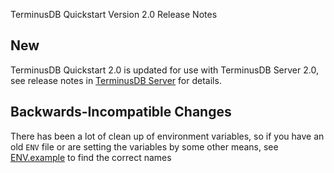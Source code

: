 TerminusDB Quickstart Version 2.0 Release Notes

## New

TerminusDB Quickstart 2.0 is updated for use with TerminusDB Server 2.0, see release notes in [TerminusDB Server](https://github.com/terminusdb/terminusdb-server) for details.

## Backwards-Incompatible Changes

There has been a lot of clean up of environment variables, so if you have an old `ENV` file or are setting the variables by some other means, see [ENV.example](ENV.example) to find the correct names
